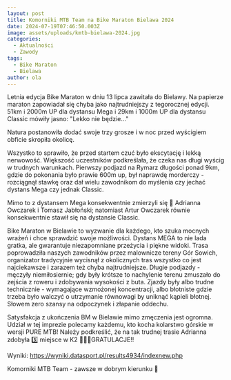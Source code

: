 ```yaml
---
layout: post
title: Komorniki MTB Team na Bike Maraton Bielawa 2024
date: 2024-07-19T07:46:50.003Z
image: assets/uploads/kmtb-bielawa-2024.jpg
categories:
  - Aktualności
  - Zawody
tags:
  - Bike Maraton
  - Bielawa
author: ola
---
```

Letnia edycja Bike Maraton w dniu 13 lipca zawitała do Bielawy. Na papierze maraton zapowiadał się chyba jako najtrudniejszy z tegorocznej edycji. 51km i 2000m UP dla dystansu Mega i 29km i 1000m UP dla dystansu Classic mówiły jasno: "Lekko nie będzie..."
<!--more-->

Natura postanowiła dodać swoje trzy grosze i w noc przed wyścigiem obficie skropiła okolicę.

Wszystko to sprawiło, że przed startem czuć było ekscytację i lekką nerwowość. Większość uczestników podkreślała, że czeka nas długi wyścig w trudnych warunkach. Pierwszy podjazd na Rymarz długości ponad 9km, gdzie do pokonania było prawie 600m up, był naprawdę morderczy - rozciągnął stawkę oraz dał wielu zawodnikom do myślenia czy jechać dystans Mega czy jednak Classic.

Mimo to z dystansem Mega konsekwentnie zmierzyli się 💪 Adrianna Owczarek i Tomasz Jabłoński; natomiast Artur Owczarek równie konsekwentnie stawił się na dystansie Classic.

Bike Maraton w Bielawie to wyzwanie dla każdego, kto szuka mocnych wrażeń i chce sprawdzić swoje możliwości. Dystans MEGA to nie lada gratka, ale gwarantuje niezapomniane przeżycia i piękne widoki. Trasa poprowadziła naszych zawodników przez malownicze tereny Gór Sowich, organizator tradycyjnie wycisnął z okolicznych tras wszystko co jest najciekawsze i zarazem też chyba najtrudniejsze. Długie podjazdy - męczyły niemiłosiernie; gdy były krótsze to nachylenie terenu zmuszało do zejścia z roweru i zdobywania wysokości z buta. Zjazdy były albo trudne technicznie - wymagające wzmożonej koncentracji, albo błotniste gdzie trzeba było walczyć o utrzymanie równowagi by uniknąć kąpieli błotnej. Słowem zero szansy na odpoczynek i złapanie oddechu.

Satysfakcja z ukończenia BM w Bielawie mimo zmęczenia jest ogromna. Udział w tej imprezie polecamy każdemu, kto kocha kolarstwo górskie w wersji PURE MTB! Należy podkreślić, że na tak trudnej trasie Adrianna zdobyła 3️⃣ miejsce w K2 🥉💪🔥GRATULACJE!!

Wyniki: <https://wyniki.datasport.pl/results4934/indexnew.php>

Komorniki MTB Team - zawsze w dobrym kierunku 🙂